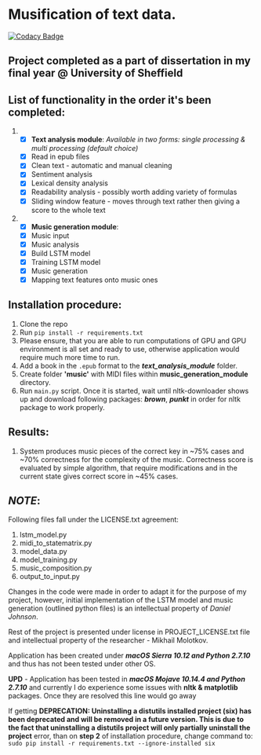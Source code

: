 # Musification of text data.

[![Codacy Badge](https://api.codacy.com/project/badge/Grade/210f7da193434400a028194a89dd6658)](https://www.codacy.com/app/1488maiklm/Final_Project?utm_source=github.com&utm_medium=referral&utm_content=MikhailMS/Final_Project&utm_campaign=badger)

## **Project completed as a part of dissertation in my final year @ University of Sheffield**

## List of functionality in the order it's been completed:

1. - [x] **Text analysis module**: _Available in two forms: single processing & multi processing (default choice)_
   - [x] Read in epub files
   - [x] Clean text - automatic and manual cleaning
   - [x] Sentiment analysis
   - [x] Lexical density analysis
   - [x] Readability analysis - possibly worth adding variety of formulas
   - [x] Sliding window feature - moves through text rather then giving a score to the whole text

2. - [x] **Music generation module**:
   - [x] Music input
   - [x] Music analysis
   - [x] Build LSTM model
   - [x] Training LSTM model
   - [x] Music generation
   - [x] Mapping text features onto music ones

## Installation procedure:
  1. Clone the repo
  2. Run `pip install -r requirements.txt`
  3. Please ensure, that you are able to run computations of GPU and GPU environment is all set and ready to use, otherwise application would require much more time to run.
  4. Add a book in the `.epub` format to the _**text_analysis_module**_ folder.
  5. Create folder __'music'__ with MIDI files within **music_generation_module** directory.
  6. Run `main.py` script. Once it is started, wait until nltk-downloader shows up and download following packages: _**brown**_, _**punkt**_ in order for nltk package to work properly.

## Results:
  1. System produces music pieces of the correct key in ~75% cases and ~70% correctness for the complexity of the music. Correctness score is evaluated by simple algorithm, that require modifications and in the current state gives correct score in ~45% cases.

## **_NOTE_**:
Following files fall under the LICENSE.txt agreement:
  1. lstm_model.py
  2. midi_to_statematrix.py
  3. model_data.py
  4. model_training.py
  5. music_composition.py
  6. output_to_input.py
  
Changes in the code were made in order to adapt it for the purpose of my project, however, initial implementation of the LSTM model and music generation (outlined python files) is an intellectual property of _Daniel Johnson_.

Rest of the project is presented under license in PROJECT_LICENSE.txt file and intellectual property of the researcher - Mikhail Molotkov.

Application has been created under _**macOS Sierra 10.12 and Python 2.7.10**_ and thus has not been tested under other OS.

**UPD** - Application has been tested in _**macOS Mojave 10.14.4 and Python 2.7.10**_ and currently I do experience some issues with **nltk & matplotlib** packages. Once they are resolved this line would go away

If getting **DEPRECATION: Uninstalling a distutils installed project (six) has
been deprecated and will be removed in a future version. This is due to the fact
that uninstalling a distutils project will only partially uninstall the project**
error, than on **step 2** of installation procedure, change command to:  
`sudo pip install -r requirements.txt --ignore-installed six`

